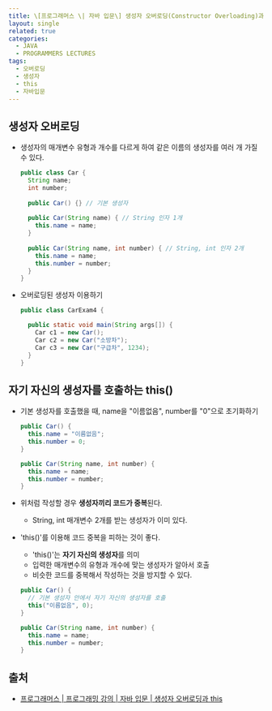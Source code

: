 ```yaml
---
title: \[프로그래머스 \| 자바 입문\] 생성자 오버로딩(Constructor Overloading)과 this()
layout: single
related: true
categories:
  - JAVA
  - PROGRAMMERS LECTURES
tags:
  - 오버로딩
  - 생성자
  - this
  - 자바입문
---
```


## 생성자 오버로딩
- 생성자의 매개변수 유형과 개수를 다르게 하여 같은 이름의 생성자를 여러 개 가질 수 있다.

  ```java
  public class Car {
    String name;
    int number;
    
    public Car() {} // 기본 생성자
    
    public Car(String name) { // String 인자 1개
      this.name = name;
    }
    
    public Car(String name, int number) { // String, int 인자 2개
      this.name = name;
      this.number = number;
    }
  }
  ```
  
- 오버로딩된 생성자 이용하기

  ```java
  public class CarExam4 {
  
    public static void main(String args[]) {
      Car c1 = new Car(); 
      Car c2 = new Car("소방차"); 
      Car c3 = new Car("구급차", 1234); 
    }
  }
  ```
  
## 자기 자신의 생성자를 호출하는 this()
- 기본 생성자를 호출했을 때, name을 "이름없음", number를 "0"으로 초기화하기

  ```java
  public Car() {
    this.name = "이름없음";
    this.number = 0;
  }
  
  public Car(String name, int number) {
    this.name = name;
    this.number = number;
  }
  ```
  
- 위처럼 작성할 경우 **생성자끼리 코드가 중복**된다.
  - String, int 매개변수 2개를 받는 생성자가 이미 있다.
- 'this()'를 이용해 코드 중복을 피하는 것이 좋다.
  - 'this()'는 **자기 자신의 생성자**를 의미
  - 입력한 매개변수의 유형과 개수에 맞는 생성자가 알아서 호출
  - 비슷한 코드를 중복해서 작성하는 것을 방지할 수 있다.

  ```java
  public Car() {
    // 기본 생성자 안에서 자기 자신의 생성자를 호출
    this("이름없음", 0);
  }
  
  public Car(String name, int number) {
    this.name = name;
    this.number = number;
  }
  ```

## 출처
- [프로그래머스 \| 프로그래밍 강의 \| 자바 입문 \| 생성자 오버로딩과 this](https://programmers.co.kr/learn/courses/5/lessons/171)
